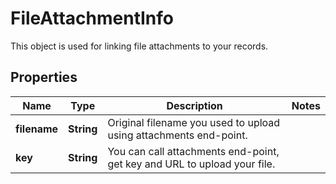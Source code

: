 

# FileAttachmentInfo

This object is used for linking file attachments to your records.

## Properties

| Name | Type | Description | Notes |
|------------ | ------------- | ------------- | -------------|
|**filename** | **String** | Original filename you used to upload using attachments end-point. |  |
|**key** | **String** | You can call attachments end-point, get key and URL to upload your file. |  |



